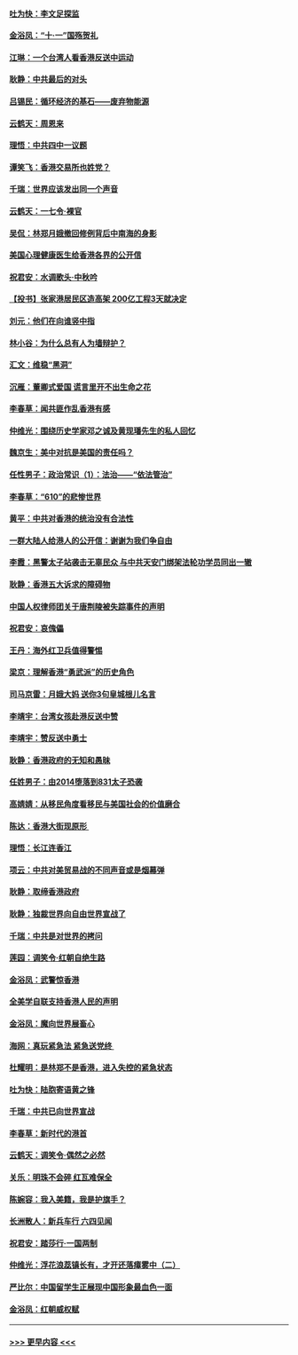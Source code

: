 #### [吐为快：李文足探监](../pages/nsc993/n11509622.md?t=09092301) 
#### [金浴凤：“十‧一”国殇贺礼](../pages/nsc993/n11509593.md?t=09092301) 
#### [江琳：一个台湾人看香港反送中运动](../pages/nsc993/n11509211.md?t=09092301) 
#### [耿静：中共最后的对头](../pages/nsc993/n11508308.md?t=09092301) 
#### [吕锡民：循环经济的基石——废弃物能源](../pages/nsc993/n11508212.md?t=09092301) 
#### [云鹤天：周恩来](../pages/nsc993/n11508055.md?t=09092301) 
#### [理悟：中共四中一议题](../pages/nsc993/n11507782.md?t=09092301) 
#### [谭笑飞：香港交易所也姓党？](../pages/nsc993/n11507753.md?t=09092301) 
#### [千瑞：世界应该发出同一个声音](../pages/nsc993/n11507290.md?t=09092301) 
#### [云鹤天：一七令‧裸官](../pages/nsc993/n11507177.md?t=09092301) 
#### [吴侃：林郑月娥撤回修例背后中南海的身影](../pages/nsc993/n11506876.md?t=09092301) 
#### [美国心理健康医生给香港各界的公开信](../pages/nsc993/n11506809.md?t=09092301) 
#### [祝君安：水调歌头‧中秋吟](../pages/nsc993/n11506758.md?t=09092301) 
#### [【投书】张家港居民区造高架 200亿工程3天就决定](../pages/nsc993/n11506682.md?t=09092301) 
#### [刘元：他们在向谁竖中指](../pages/nsc993/n11505384.md?t=09092301) 
#### [林小谷：为什么总有人为墙辩护？](../pages/nsc993/n11505226.md?t=09092301) 
#### [汇文：维稳“黑洞”](../pages/nsc993/n11504347.md?t=09092301) 
#### [沉雁：董卿式爱国 谎言里开不出生命之花](../pages/nsc993/n11503215.md?t=09092301) 
#### [李春草：闻共匪作乱香港有感](../pages/nsc993/n11503072.md?t=09092301) 
#### [仲维光：围绕历史学家邓之诚及黄现璠先生的私人回忆](../pages/nsc993/n11501330.md?t=09092301) 
#### [魏京生：美中对抗是美国的责任吗？](../pages/nsc993/n11500723.md?t=09092301) 
#### [任性男子：政治常识（1）：法治——“依法管治”](../pages/nsc993/n11500791.md?t=09092301) 
#### [李春草：“610”的悲惨世界](../pages/nsc993/n11501141.md?t=09092301) 
#### [黄平：中共对香港的统治没有合法性](../pages/nsc993/n11499473.md?t=09092301) 
#### [一群大陆人给港人的公开信：谢谢为我们争自由](../pages/nsc993/n11500402.md?t=09092301) 
#### [李霞：黑警太子站袭击无辜民众 与中共天安门绑架法轮功学员同出一辙](../pages/nsc993/n11499805.md?t=09092301) 
#### [耿静：香港五大诉求的障碍物](../pages/nsc993/n11497578.md?t=09092301) 
#### [中国人权律师团关于唐荆陵被失踪事件的声明](../pages/nsc993/n11500014.md?t=09092301) 
#### [祝君安：哀傀儡](../pages/nsc993/n11499776.md?t=09092301) 
#### [王丹：海外红卫兵值得警惕](../pages/nsc993/n11498138.md?t=09092301) 
#### [梁京：理解香港“勇武派”的历史角色](../pages/nsc993/n11498006.md?t=09092301) 
#### [司马京雷：月娥大妈  送你3句皇城根儿名言](../pages/nsc993/n11497885.md?t=09092301) 
#### [李靖宇：台湾女孩赴港反送中赞](../pages/nsc993/n11497721.md?t=09092301) 
#### [李靖宇：赞反送中勇士](../pages/nsc993/n11497452.md?t=09092301) 
#### [耿静：香港政府的无知和愚昧](../pages/nsc993/n11494238.md?t=09092301) 
#### [任姓男子：由2014堕落到831太子恐袭](../pages/nsc993/n11496683.md?t=09092301) 
#### [高婧婧：从移民角度看移民与美国社会的价值磨合](../pages/nsc993/n11495757.md?t=09092301) 
#### [陈达：香港大街现原形 ](../pages/nsc993/n11495441.md?t=09092301) 
#### [理悟：长江连香江](../pages/nsc993/n11495377.md?t=09092301) 
#### [项云：中共对美贸易战的不同声音或是烟幕弹](../pages/nsc993/n11494929.md?t=09092301) 
#### [耿静：取缔香港政府](../pages/nsc993/n11494218.md?t=09092301) 
#### [耿静：独裁世界向自由世界宣战了](../pages/nsc993/n11494190.md?t=09092301) 
#### [千瑞：中共是对世界的拷问](../pages/nsc993/n11493021.md?t=09092301) 
#### [莲园：调笑令‧红朝自绝生路](../pages/nsc993/n11493011.md?t=09092301) 
#### [金浴凤：武警惊香港](../pages/nsc993/n11492994.md?t=09092301) 
#### [全美学自联支持香港人民的声明](../pages/nsc993/n11492630.md?t=09092301) 
#### [金浴凤：魔向世界展畜心](../pages/nsc993/n11492599.md?t=09092301) 
#### [海网：真玩紧急法 紧急送党终 ](../pages/nsc993/n11492535.md?t=09092301) 
#### [杜耀明：是林郑不是香港，进入失控的紧急状态](../pages/nsc993/n11491420.md?t=09092301) 
#### [吐为快：陆胞寄语黄之锋](../pages/nsc993/n11491117.md?t=09092301) 
#### [千瑞：中共已向世界宣战](../pages/nsc993/n11490123.md?t=09092301) 
#### [李春草：新时代的港首](../pages/nsc993/n11489864.md?t=09092301) 
#### [云鹤天：调笑令·偶然之必然](../pages/nsc993/n11489701.md?t=09092301) 
#### [关乐：明珠不会碎 红瓦难保全](../pages/nsc993/n11489647.md?t=09092301) 
#### [陈婉容：我入美籍，我是护旗手？](../pages/nsc993/n11487908.md?t=09092301) 
#### [长洲散人：新兵车行 六四见闻](../pages/nsc993/n11487729.md?t=09092301) 
#### [祝君安：踏莎行‧一国两制](../pages/nsc993/n11487699.md?t=09092301) 
#### [仲维光：浮花浪蕊镇长有，才开还落瘴雾中（二）](../pages/nsc993/n11483286.md?t=09092301) 
#### [严比尔：中国留学生正展现中国形象最血色一面](../pages/nsc993/n11485145.md?t=09092301) 
#### [金浴凤：红朝威权赋](../pages/nsc993/n11485191.md?t=09092301) 

----
#### [ >>> 更早内容 <<< ](../indexes/nsc993-earlier.md)

